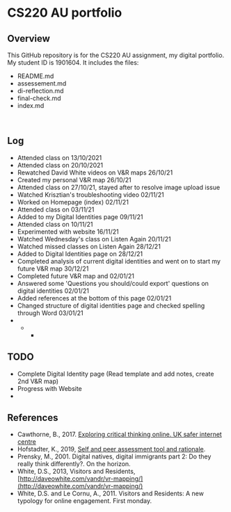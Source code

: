 # CS220 AU portfolio
## Overview
This GitHub repository is for the CS220 AU assignment, my digital portfolio. My student ID is 1901604.
It includes the files:
- README.md
- assessement.md
- di-reflection.md
- final-check.md
- index.md

<br>

## Log
- Attended class on 13/10/2021
- Attended class on 20/10/2021
- Rewatched David White videos on V&R maps 26/10/21
- Created my personal V&R map 26/10/21
- Attended class on 27/10/21, stayed after to resolve image upload issue
- Watched Krisztian's troubleshooting video 02/11/21
- Worked on Homepage (index) 02/11/21
- Attended class on 03/11/21
- Added to my Digital Identities page 09/11/21
- Attended class on 10/11/21
- Experimented with website 16/11/21
- Watched Wednesday's class on Listen Again 20/11/21
- Watched missed classes on Listen Again 28/12/21
- Added to Digital Identities page on 28/12/21
- Completed analysis of current digital identities and went on to start my future V&R map 30/12/21
- Completed future V&R map and 02/01/21
- Answered some 'Questions you should/could export' questions on digital identities 02/01/21
- Added references at the bottom of this page 02/01/21
- Changed structure of digital identities page and checked spelling through Word 03/01/21
- - - <br>

## TODO
- Complete Digital Identity page (Read template and add notes, create 2nd V&R map)
- Progress with Website
- 
## References
- Cawthorne, B., 2017. [Exploring critical thinking online. UK safer internet centre](https://saferinternet.org.uk/blog/exploring-critical-thinking-online)
- Hofstadter, K., 2019, [Self and peer assessment tool and rationale](https://khofstadter.com/assets/doc/Hofstadter-2019-self-and-peer-assessment-tool-and-rationale.pdf).
- Prensky, M., 2001. Digital natives, digital immigrants part 2: Do they really think differently?. On the horizon.
- White, D.S., 2013, Visitors and Residents, [http://daveowhite.com/vandr/vr-mapping/](http://daveowhite.com/vandr/vr-mapping/)
- White, D.S. and Le Cornu, A., 2011. Visitors and Residents: A new typology for online engagement. First monday.
